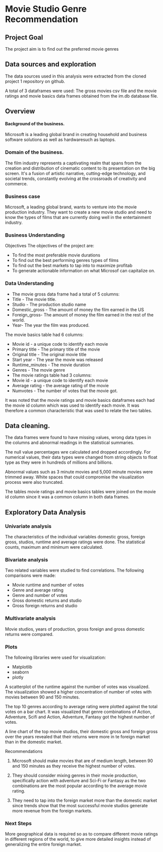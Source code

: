 # Movie Studio Genre Recommendation

## Project Goal

The project aim is to find out the preferred movie genres 

## Data sources and exploration

The data sources used in this analysis were extracted from the cloned project 1 repository on github. 

A total of 3 dataframes were used: The gross movies csv file and the movie ratings and movie basics data frames obtained from the im.db database file. 

## Overview

#### Background of the business.
Microsoft is a leading global brand in creating household and business software solutions as well as hardwaresuch as laptops. 

### Domain of the business.
The film industry represents a captivating realm that spans from the creation and distribution of cinematic content to its presentation on the big screen. It's a fusion of artistic narrative, cutting-edge technology, and societal trends, constantly evolving at the crossroads of creativity and commerce.

### Business case
Microsoft, a leading global brand, wants to venture into the movie production industry. They want to create a new movie studio and need to know the types of films that are currently doing well in the entertainment industry. 

### Business Understanding
Objectives
The objectives of the project are: 

* To find the most preferable movie durations
* To find out the best performing genres types of films
* To find out the best markets to tap into to maximize profitab
* To generate actionable information on what Microsof can capitalize on. 

### Data Understanding

* The movie gross data frame had a total of 5 columns: 
* Title - The movie title. 
* Studio - The production studio name 
* Domestic_gross - The amount of money the film earned in the US
* Foreign_gross- The amount of money the film earned in the rest of the world.
* Year- The year the film was produced. 

The movie basics table had 6 columns: 
* Movie id - a unique code to identify each movie
* Primary title - The primary title of the movie
* Original title - The original movie title
* Start year - The year the movie was released
* Runtime_minutes - The movie duration
* Genres - The movie genre
* The movie ratings table had 3 columns:
* Movie id - a unique code to identify each movie
* Average rating - the average rating of the movie
* Numvotes - The number of votes that the movie got. 

It was noted that the movie ratings and movie basics dataframes each had the movie id column which was used to identify each movie. It was therefore a common characteristic that was used to relate the two tables. 

## Data cleaning.
The data frames were found to have missing values, wrong data types in the columns and abnormal readings in the statistical summaries.

The null value percentages wre calculated and dropped accordingly. For numerical values, their data types were changed from string objects to float type as they were in hundreds of millions and billions. 

Abnormal values such as 3 minute movies and 5,000 minute movies were trimmed away. 
White spaces that could compromise the visualization process were also truncated. 

The tables movie ratings and movie basics tables were joined on the movie id column since it was a common column in both data frames. 

## Exploratory Data  Analysis

### Univariate analysis
The characteristics of the individual variables domestic gross, foreign gross, studios, runtime and average ratings were done. 
The statistical counts, maximum and minimum were calculated. 

### Bivariate analysis

Two related variables were studied to find correlations. The following comparisons were made: 
* Movie runtime and number of votes
* Genre and average rating
* Genre and number of votes
* Gross domestic returns and studio
* Gross foreign returns and studio

### Multivariate analysis
Movie studios, years of production, gross foreign and gross domestic returns were compared. 

### Plots
The following libraries were used for visualization: 
* Matplotlib
* seaborn
* plotly

A scatterplot of the runtime against the number of votes was visualized. The visualization showed a higher concentration of number of votes with movies between 90 and 150 minutes.

The top 10 genres according to average rating were plotted against the total votes on a bar chart. It was visualized that genre combinations of Action, Adventure, Scifi and Action, Adventure, Fantasy got the highest number of votes.

A line chart of the top movie studios, their domestic gross and foreign gross over the years revealed that their returns were more in te foreign market than in the domestic market. 

Recommendations
1. Microsoft should make movies that are of medium length, between 90 and 150 minutes as they receive the highest number of votes. 

2. They should consider mixing genres in their movie production, specifically action with adventure and Sci-Fi or Fantasy as the two combinations are the most popular according to the average movie rating.

3. They need to tap into the foreign market more than the domestic market since trends show that the most successful movie studios generate more revenue from the foreign markets. 


### Next Steps
More geographical data is required so as to compare different movie ratings in different regions of the world, to give more detailed insights instead of generalizing the entire foreign market. 
